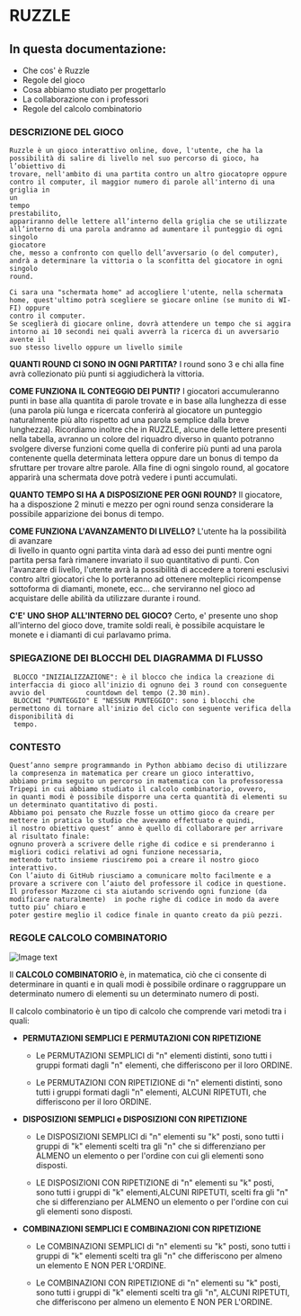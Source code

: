 
# RUZZLE

## In questa documentazione:
  - Che cos' è Ruzzle
  - Regole del gioco
  - Cosa abbiamo studiato per progettarlo 
  - La collaborazione con i professori
  - Regole del calcolo combinatorio


### DESCRIZIONE DEL GIOCO
    Ruzzle è un gioco interattivo online, dove, l'utente, che ha la possibilità di salire di livello nel suo percorso di gioco, ha l’obiettivo di 
    trovare, nell'ambito di una partita contro un altro giocatopre oppure contro il computer, il maggior numero di parole all'interno di una griglia in 
    un 
    tempo      
    prestabilito, 
    appariranno delle lettere all’interno della griglia che se utilizzate all’interno di una parola andranno ad aumentare il punteggio di ogni singolo 
    giocatore   
    che, messo a confronto con quello dell’avversario (o del computer), andrà a determinare la vittoria o la sconfitta del giocatore in ogni singolo 
    round.
    
    Ci sara una "schermata home" ad accogliere l'utente, nella schermata home, quest'ultimo potrà scegliere se giocare online (se munito di WI-FI) oppure 
    contro il computer.
    Se sceglierà di giocare online, dovrà attendere un tempo che si aggira intorno ai 10 secondi nei quali avverrà la ricerca di un avversario avente il 
    suo stesso livello oppure un livello simile
    
  **QUANTI ROUND CI SONO IN OGNI PARTITA?**
    I round sono 3 e chi alla fine avrà collezionato più punti si aggiudicherà la vittoria.
    
  **COME FUNZIONA IL CONTEGGIO DEI PUNTI?**
    I giocatori accumuleranno punti in base alla quantita di parole trovate e in base alla lunghezza di esse (una parola più lunga e ricercata conferirà 
    al giocatore un punteggio naturalmente più alto rispetto ad una parola semplice dalla breve lunghezza). 
    Ricordiamo inoltre che in RUZZLE, alcune delle lettere presenti nella tabella, avranno un colore del riquadro diverso in quanto potranno svolgere 
    diverse funzioni come quella di conferire più punti ad una parola contenente quella determinata lettera oppure dare un bonus di tempo da sfruttare       per trovare altre parole.
    Alla fine di ogni singolo round, al gocatore apparirà una schermata dove potrà vedere i punti accumulati.
    
  **QUANTO TEMPO SI HA A DISPOSIZIONE PER OGNI ROUND?**
    Il giocatore, ha a disposzione 2 minuti e mezzo per ogni round senza considerare la possibile apparizione dei bonus di tempo.
    
  **COME FUNZIONA L'AVANZAMENTO DI LIVELLO?**
    L'utente ha la possibilità di 
    avanzare       
    di livello in quanto ogni partita vinta darà ad esso dei punti mentre ogni partita persa farà rimanere invariato il suo quantitativo di punti.
    Con l'avanzare di livello, l'utente avrà la possibilità di accedere a toreni esclusivi contro altri giocatori che lo porteranno ad ottenere               molteplici ricompense sottoforma di diamanti, monete, ecc... che serviranno nel gioco ad acquistare delle abilità da utilizzare durante i round.
    
  **C'E' UNO SHOP ALL'INTERNO DEL GIOCO?**
    Certo, e' presente uno shop all'interno del gioco dove, tramite soldi reali, è possibile acquistare le monete e i diamanti di cui parlavamo prima.

 ### SPIEGAZIONE DEI BLOCCHI DEL DIAGRAMMA DI FLUSSO 
     BLOCCO "INIZIALIZZAZIONE": è il blocco che indica la creazione di interfaccia di gioco all'inizio di ognuno dei 3 round con conseguente avvio del          countdown del tempo (2.30 min).
     BLOCCHI "PUNTEGGIO" E "NESSUN PUNTEGGIO": sono i blocchi che permettono di tornare all'inizio del ciclo con seguente verifica della disponibilità di 
     tempo.

 ### CONTESTO
    Quest’anno sempre programmando in Python abbiamo deciso di utilizzare la compresenza in matematica per creare un gioco interattivo,
    abbiamo prima seguito un percorso in matematica con la professoressa Tripepi in cui abbiamo studiato il calcolo combinatorio, ovvero, 
    in quanti modi è possibile disporre una certa quantità di elementi su un determinato quantitativo di posti.
    Abbiamo poi pensato che Ruzzle fosse un ottimo gioco da creare per mettere in pratica lo studio che avevamo effettuato e quindi,
    il nostro obiettivo quest’ anno è quello di collaborare per arrivare al risultato finale:
    ognuno proverà a scrivere delle righe di codice e si prenderanno i migliori codici relativi ad ogni funzione necessaria,
    mettendo tutto insieme riusciremo poi a creare il nostro gioco interattivo.
    Con l’aiuto di GitHub riusciamo a comunicare molto facilmente e a provare a scrivere con l’aiuto del professore il codice in questione.
    Il professor Mazzone ci sta aiutando scrivendo ogni funzione (da modificare naturalmente)  in poche righe di codice in modo da avere tutto piu’ chiaro e        
    poter gestire meglio il codice finale in quanto creato da più pezzi.
    
  ### REGOLE CALCOLO COMBINATORIO
  ![Image text](https://www.studenti.it/images/matematica/pictures/4131fo/images/FO.4.13.1_9817.png)
   
  Il **CALCOLO COMBINATORIO** è, in matematica, ciò che ci consente di determinare in quanti e in quali modi è possibile ordinare o raggruppare un determinato     numero di elementi su un determinato numero di posti.
  
  Il calcolo combinatorio è un tipo di calcolo che comprende vari metodi tra i quali:
  
  - **PERMUTAZIONI SEMPLICI E PERMUTAZIONI CON RIPETIZIONE**
  
     - Le PERMUTAZIONI SEMPLICI di "n" elementi distinti, sono tutti i gruppi formati dagli "n" elementi, che differiscono per il loro ORDINE.
     
     - Le PERMUTAZIONI CON RIPETIZIONE di "n" elementi distinti, sono tutti i gruppi formati dagli "n" elementi, ALCUNI RIPETUTI, che                                    differiscono per il loro ORDINE.
    
  - **DISPOSIZIONI SEMPLICI e DISPOSIZIONI CON RIPETIZIONE**
  
     - Le DISPOSIZIONI SEMPLICI di "n" elementi su "k" posti, sono  tutti i gruppi di "k" elementi scelti tra gli "n" che si differenziano per ALMENO un        elemento o per l'ordine con cui gli elementi sono disposti.
     
     - LE DISPOSIZIONI CON RIPETIZIONE di "n" elementi su "k" posti, sono tutti i gruppi di "k" elementi,ALCUNI RIPETUTI, scelti fra gli "n" che si        differenziano per ALMENO un elemento o per l'ordine con cui gli elementi sono disposti.
     
  - **COMBINAZIONI SEMPLICI E COMBINAZIONI CON RIPETIZIONE**
  
      - Le COMBINAZIONI SEMPLICI di "n" elementi su "k" posti, sono tutti i gruppi di "k" elementi scelti tra gli "n" che differiscono per almeno un         elemento E NON PER L'ORDINE.
     
     - Le COMBINAZIONI CON RIPETIZIONE di "n" elementi su "k" posti, sono tutti i gruppi di "k" elementi scelti tra gli "n", ALCUNI RIPETUTI, che              differiscono per almeno un elemento E NON PER L'ORDINE. 
  
